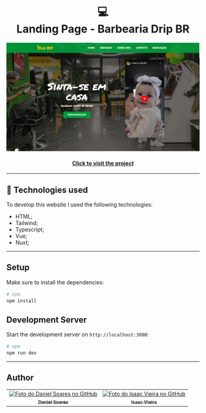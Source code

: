 <h1 align="center">
  💻<br>Landing Page - Barbearia Drip BR
</h1>

![Final result of the project](public/preview.png)

<h4 align="center"><a href="https://www.dripbr.com/">Click to visit the project</a></h4>

---

## 💼 Technologies used

To develop this website I used the following technologies:

- HTML;
- Tailwind;
- Typescript;
- Vue;
- Nuxt;

---

## Setup

Make sure to install the dependencies:

```bash
# npm
npm install
```

## Development Server

Start the development server on `http://localhost:3000`:

```bash
# npm
npm run dev
```
---

<h2>Author</h2>

<table>
  <tr>
    <td align="center">
      <a href="https://github.com/daniel-soaress">
        <img src="https://avatars.githubusercontent.com/u/27651005?v=4" width="100px;" alt="Foto do Daniel Soares no GitHub"/><br>
        <sub>
          <b>Daniel Soares</b>
        </sub>
      </a>
    </td>
    <td align="center">
      <a href="https://github.com/Isaacvf-dev">
        <img src="https://avatars.githubusercontent.com/u/123469000?v=4" width="100px;" alt="Foto do Isaac Vieira no GitHub"/><br>
        <sub>
          <b>Isaac Vieira</b>
        </sub>
      </a>
    </td>
  </tr>
</table>
